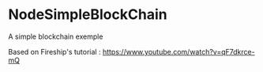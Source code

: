 # NodeSimpleBlockChain
A simple blockchain exemple

Based on Fireship's tutorial : https://www.youtube.com/watch?v=qF7dkrce-mQ
